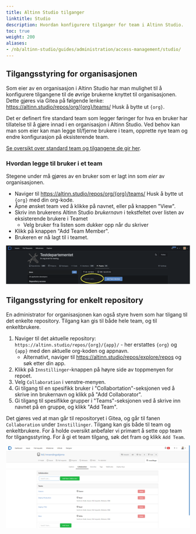 ```yaml
---
title: Altinn Studio tilganger
linktitle: Studio
description: Hvordan konfigurere tilganger for team i Altinn Studio.
toc: true
weight: 200
aliases: 
- /nb/altinn-studio/guides/administration/access-management/studio/
---
```


## Tilgangsstyring for organisasjonen

Som eier av en organisasjon i Altinn Studio har man mulighet til å konfigurere tilgangene til de øvrige brukerne knyttet
til organisasjonen. Dette gjøres via Gitea på følgende lenke:
https://altinn.studio/repos/org/{org}/teams/ Husk å bytte ut `{org}`.

Det er definert fire standard team som legger føringer for hva en bruker har tillatelse til å gjøre innad i en
organisasjon i Altinn Studio. Ved behov kan man som eier kan man legge til/fjerne brukere i team, opprette nye team og
endre konfigurasjon på eksisterende team.

[Se oversikt over standard team og tilgangene de gir her](../../../reference/access-management/studio/).

### Hvordan legge til bruker i et team
Stegene under må gjøres av en bruker som er lagt inn som _eier_ av organisasjonen.
- Naviger til https://altinn.studio/repos/org/{org}/teams/ Husk å bytte ut `{org}` med din org-kode.
- Åpne ønsket team ved å klikke på navnet, eller på knappen "View".
- Skriv inn brukerens Altinn Studio _brukernavn_ i tekstfeltet over listen av eksisterende brukere i Teamet
  - Velg bruker fra listen som dukker opp når du skriver
- Klikk på knappen "Add Team Member". 
- Brukeren er nå lagt til i teamet.

![Legg til bruker i et team](./access-management-team.png "Legg til bruker i et team")

## Tilgangsstyring for enkelt repository

En administrator for organisasjonen kan også styre hvem som har tilgang til det enkelte repository. Tilgang
kan gis til både hele team, og til enkeltbrukere.
1. Naviger til det aktuelle repository: `https://altinn.studio/repos/{org}/{app}/` - her erstattes 
    `{org}` og `{app}` med den aktuelle org-koden og appnavn.
    - Alternativt, naviger til https://altinn.studio/repos/explore/repos og søk etter din app.
2. Klikk på `Innstillinger`-knappen på høyre side av toppmenyen for repoet.
3. Velg `Collaboration` i venstre-menyen.
4. Gi tilgang til en spesifikk bruker i "Collabortation"-seksjonen ved å skrive inn brukernavn og klikk på "Add Collaborator".
5. Gi tilgang til spesifikke grupper i "Teams"-seksjonen ved å skrive inn navnet på en gruppe, og klikk "Add Team".

Det gjøres ved at man går til repositoryet i Gitea, og går til fanen `Collaboration` under `Innstillinger`.
Tilgang kan gis både til team og enkeltbrukere. For å holde oversikt anbefaler vi primært å sette opp
team for tilgangsstyring. For å gi et team tilgang, søk det fram og klikk `Add Team`.

![Styre tilgang på repository](access-management-repository.png "Styre tilgang til et enkelt repository")
